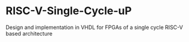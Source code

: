 # RISC-V-Single-Cycle-uP
Design and implementation in VHDL for FPGAs of a single cycle RISC-V based architecture
